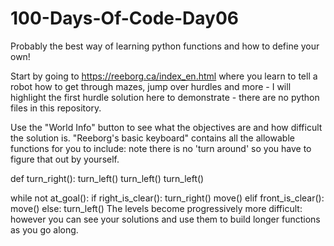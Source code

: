 # 100-Days-Of-Code-Day06
Probably the best way of learning python functions and how to define your own!

Start by going to https://reeborg.ca/index_en.html where you learn to tell a robot how to get through mazes, jump over hurdles and more - I will highlight the first hurdle solution here to demonstrate - there are no python files in this repository.

Use the "World Info" button to see what the objectives are and how difficult the solution is. "Reeborg's basic keyboard" contains all the allowable functions for you to include: note there is no 'turn around' so you have to figure that out by yourself.

def turn_right():
    turn_left()
    turn_left()
    turn_left()

while not at_goal():
    if right_is_clear():
        turn_right()
        move()
    elif front_is_clear():
        move()
    else:
        turn_left()
The levels become progressively more difficult: however you can see your solutions and use them to build longer functions as you go along.
